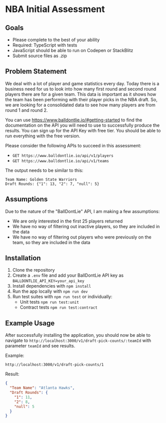 # NBA Initial Assessment

## Goals
- Please complete to the best of your ability
- Required: TypeScript with tests
- JavaScript should be able to run on Codepen or StackBlitz
- Submit source files as .zip

## Problem Statement
We deal with a lot of player and game statistics every day. Today there is a business need for us to look into how many first round and second round players there are for a given team. This data is important as it shows how the team has been performing with their player picks in the NBA draft. So, we are looking for a consolidated data to see how many players are from round 1 and round 2.

You can use https://www.balldontlie.io/#getting-started to find the documentation on the API you will need to use to successfully produce the results. You can sign up for the API Key with free tier. You should be able to run everything with the free version.

Please consider the following APIs to succeed in this assessment:

- `GET https://www.balldontlie.io/api/v1/players`
- `GET https://www.balldontlie.io/api/v1/teams`

The output needs to be similar to this:

```text
Team Name: Golden State Warriors
Draft Rounds: {"1": 13, "2": 7, "null": 5}
```

## Assumptions
Due to the nature of the "BallDontLie" API, I am making a few assumptions:
- We are only interested in the first 25 players returned
- We have no way of filtering out inactive players, so they are included in the data
- We have no way of filtering out players who were previously on the team, so they are included in the data

## Installation
1. Clone the repository
2. Create a `.env` file and add your BallDontLie API key as `BALLDONTLIE_API_KEY=your_api_key`
3. Install dependencies with `npm install`
4. Run the app locally with `npm run dev`
5. Run test suites with `npm run test` or individually:
    - Unit tests `npm run test:unit`
    - Contract tests `npm run test:contract`

## Example Usage
After successfully installing the application, you should now be able to navigate to `http://localhost:3000/v1/draft-pick-counts/:teamId` with parameter `teamId` and see results.

Example:
```text
http://localhost:3000/v1/draft-pick-counts/1
```

Result:
```json
{
  "Team Name": "Atlanta Hawks",
  "Draft Rounds": {
    "1": 11,
    "2": 8,
    "null": 5
  }
}
```
